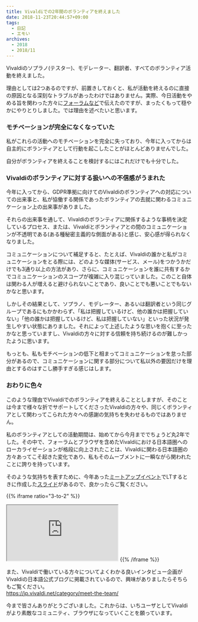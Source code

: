 ```yaml
---
title: Vivaldiでの2年間のボランティアを終えました
date: 2018-11-23T20:44:57+09:00
tags:
  - 日記
  - エモい
archives:
  - 2018
  - 2018/11
---
```


Vivaldiのソプラノ(テスター)、モデレーター、翻訳者、すべてのボランティア活動を終えました。

理由としては2つあるのですが、前置きしておくと、私が活動を終えるのに直接の原因となる深刻なトラブルがあったわけではありません。実際、今日活動をやめる旨を関わった方々に[フォーラムなど](https://forum.vivaldi.net/topic/32463/)で伝えたのですが、まったくもって穏やかにやりとりしました。では理由を述べたいと思います。

### モチベーションが完全になくなっていた

私がこれらの活動へのモチベーションを完全に失っており、今年に入ってからは自主的にボランティアとして行動を起こしたことがほとんどありませんでした。

自分がボランティアを終えることを検討するにはこれだけでも十分でした。

### Vivaldiのボランティアに対する扱いへの不信感がうまれた

今年に入ってから、GDPR準拠に向けてのVivaldiのボランティアへの対応についての出来事と、私が協働する関係であったボランティアの去就に関わるコミュニケーション上の出来事がありました。

それらの出来事を通して、Vivaldiのボランティアに関係するような事柄を決定しているプロセス、または、Vivaldiとボランティアとの間のコミュニケーションが不透明である(ある種秘密主義的な側面がある)と感じ、安心感が得られなくなりました。

コミュニケーションについて補足すると、たとえば、Vivaldiの誰かと私がコミュニケーションをとる際には、どのような媒体(サービス、メール)をつかうかだけでも3通り以上の方法があり、さらに、コミュニケーションを誰に共有するかでコミュニケーションのスコープが複雑に入り混じっていました。このこと自体は関わる人が増えると避けられないことであり、良いことでも悪いことでもないかなと思います。

しかしその結果として、ソプラノ、モデレーター、あるいは翻訳者という同じグループであるにもかかわらず、「私は把握しているけど、他の誰かは把握していない」「他の誰かは把握しているけど、私は把握していない」といった状況が発生しやすい状態にありました。それによって上述したような思いを抱くに至ったかなと思っていますし、Vivaldiの方々に対する信頼を持ち続けるのが難しかったように思います。

もっとも、私もモチベーションの低下と相まってコミュニケーションを怠った部分があるので、コミュニケーションに関する部分について私以外の要因だけを理由とするのはすこし勝手すぎる感じはします。

### おわりに色々

このような理由でVivaldiでのボランティアを終えることとしますが、そのことは今まで様々な折でサポートしてくださったVivaldiの方々や、同じくボランティアとして関わってこられた方々への感謝の気持ちを失わせるものではありません。

私のボランティアとしての活動期間は、始めてから今月まででちょうど丸2年でした。その中で、フォーラムとブラウザを含めたVivaldiにおける日本語圏へのローカライゼーションが格段に向上されたことは、Vivaldiに関わる日本語圏の方々あってこそ起きた変化であり、私もそのムーブメントに一瞬ながら関われたことに誇りを持っています。

そのような気持ちを表すために、今年あった[ミートアップイベント](https://togetter.com/li/1232090)でLTするときに作成した[スライド](https://knokmki612.github.io/vivaldi-2018-tokyo/slides/#/)があるので、良かったらご覧ください。

{{% iframe ratio="3-to-2" %}}
<iframe src="https://knokmki612.github.io/vivaldi-2018-tokyo/slides/#/"></iframe>
{{% /iframe %}}

また、Vivaldiで働いている方々についてよくわかる良いインタビュー企画がVivaldiの日本語公式ブログに掲載されているので、興味がありましたらそちらもご覧ください。  
https://jp.vivaldi.net/category/meet-the-team/

今まで皆さんありがとうございました。これからは、いちユーザとしてVivaldiがより素敵なコミュニティ、ブラウザになっていくことを願っています。
